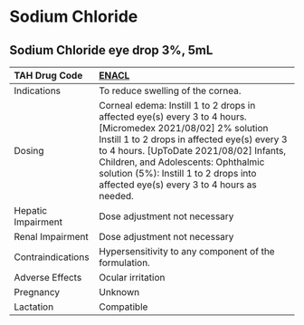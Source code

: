 # Sodium Chloride

## Sodium Chloride eye drop 3%, 5mL

| TAH Drug Code      | [ENACL](https://www.tahsda.org.tw/drugs/hissearch.php?drug_code=ENACL)                                                                                                                                                                                                                                                                 |
|:-------------------|:---------------------------------------------------------------------------------------------------------------------------------------------------------------------------------------------------------------------------------------------------------------------------------------------------------------------------------------|
| Indications        | To reduce swelling of the cornea.                                                                                                                                                                                                                                                                                                      |
| Dosing             | Corneal edema: Instill 1 to 2 drops in affected eye(s) every 3 to 4 hours. [Micromedex 2021/08/02] 2% solution Instill 1 to 2 drops in affected eye(s) every 3 to 4 hours. [UpToDate 2021/08/02] Infants, Children, and Adolescents: Ophthalmic solution (5%): Instill 1 to 2 drops into affected eye(s) every 3 to 4 hours as needed. |
| Hepatic Impairment | Dose adjustment not necessary                                                                                                                                                                                                                                                                                                          |
| Renal Impairment   | Dose adjustment not necessary                                                                                                                                                                                                                                                                                                          |
| Contraindications  | Hypersensitivity to any component of the formulation.                                                                                                                                                                                                                                                                                  |
| Adverse Effects    | Ocular irritation                                                                                                                                                                                                                                                                                                                      |
| Pregnancy          | Unknown                                                                                                                                                                                                                                                                                                                                |
| Lactation          | Compatible                                                                                                                                                                                                                                                                                                                             |

